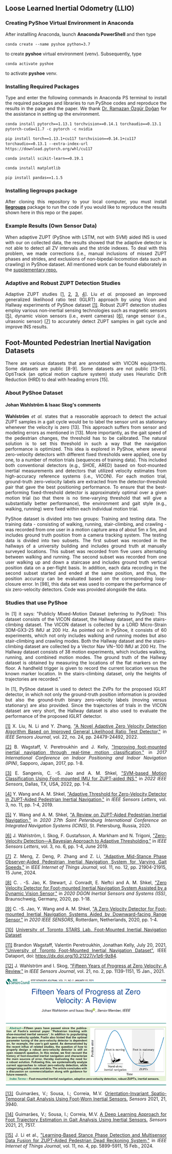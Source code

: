 <h2>Loose Learned Inertial Odometry (LLIO)</h2>
<h3>Creating PyShoe Virtual Environment in Anaconda</h3>
<p align="justify">After installling Anaconda, launch <b>Anaconda PowerShell</b> and then type</p>

```
conda create --name pyshoe python=3.7
```

<p align="justify">to create <b>pyshoe</b> virtual environment (venv). Subsequently, type</p>

```
conda activate pyshoe
```

<p align="justify">to activate <b>pyshoe</b> venv.</p>

<h3>Installing Required Packages</h3>
<p align="justify">Type and enter the following commands in Anaconda PS terminal to install the required packages and libraries to run PyShoe codes and reproduce the results in the page and the paper. We thank <a href="https://scholar.google.com.tr/citations?user=F2NkKNAAAAAJ&hl=tr">Dr. Ramazan Özgür Doğan</a> for the assistance in setting up the environment.</p>

```
conda install pytorch==1.13.1 torchvision==0.14.1 torchaudio==0.13.1 pytorch-cuda=11.7 -c pytorch -c nvidia
```

```
pip install torch==1.13.1+cu117 torchvision==0.14.1+cu117 torchaudio==0.13.1 --extra-index-url https://download.pytorch.org/whl/cu117
```

```
conda install scikit-learn==0.19.1
```

```
conda install matplotlib
```

```
pip install pandas==1.1.5
```

<h3>Installing <b>liegroups</b> package</h3>

<p align="justify">After cloning this repository to your local computer, you must install <b><a href="https://github.com/utiasSTARS/liegroups" target="_blank">liegroups</a></b> package to run the code if you would like to reproduce the results shown here in this repo or the paper.</p>

<h3>Example Results (Own Sensor Data)</h3>

<p align="justify">When adaptive ZUPT (PyShoe with LSTM, not with SVM) aided INS is used with our on collected data, the results showed that the adaptive detector is not able to detect all ZV intervals and the stride indexes. To deal with this problem, we made corrections (i.e., manual inclusions of missed ZUPT phases and strides, and exclusions of non-bipedal-locomotion data such as crawling) in PyShoe dataset. All mentioned work can be found elaborately in the <a href="https://github.com/mtahakoroglu/PyShoe-dataset-annotation-expansion-for-LLIO">supplementary repo.</a></p>

<h3>Adaptive and Robust ZUPT Detection Studies</h3>

<p align="justify">Adaptive ZUPT studies [<a href="#ref1" id="gobacktoref1">1</a>, <a href="#ref2" id="gobacktoref2">2</a>, <a href="#ref3" id="gobacktoref3">3</a>, <a href="#ref4" id="gobacktoref4">4</a>]. Liu <i>et al.</i> proposed an improved generalized likelihood ratio test (IGLRT) approach by using Vicon and Hallway experiments of PyShoe dataset <a href="#ref1" id="gobacktoref1">[1]</a>. Robust ZUPT detection studies employ various non-inertial sensing technologies such as magnetic sensors [<a href="#ref5 id="gobacktoref5"">5</a>], dynamic vision sensors (i.e., event cameras) [<a href="#ref6" id="gobacktoref6">6</a>], range sensor (i.e., ulrasonic sensor) [<a href="#ref7" id="gobacktoref7">7</a>] to accurately detect ZUPT samples in gait cycle and improve INS results.</p>

<h2>Foot-Mounted Pedestrian Inertial Navigation Datasets</h2>
<p align="justify">There are various datasets that are annotated with VICON equipments. Some datasets are public [8-9]. Some datasets are not public [13-15]. OptiTrack (an optical motion capture system) study uses Heuristic Drift Reduction (HRD) to deal with heading errors [15].</p>

<h3>About PyShoe Dataset</h3>
<h4>Johan Wahlström & Isaac Skog's comments</h4>
<p align="justify"><b>Wahlström</b> <i>et al.</i> states that a reasonable approach to detect the actual ZUPT samples in a gait cycle would be to label the sensor unit as stationary whenever the velocity is zero [13]. This approach suffers from sensor and modeling errors as mentioned in [13]. More importantly, as the gait speed of the pedestrian changes, the threshold has to be calibrated. The natural solution is to set this threshold in such a way that the navigation performance is optimized. This idea is explored in PyShoe, where several zero-velocity detectors with different fixed thresholds were applied, one by one, to a number of motion trials (sequences of training data). This included both conventional detectors (e.g., SHOE, ARED) based on foot-mounted inertial measurements and detectors that utilized velocity estimates from high-accuracy reference systems (i.e., VICON). For each motion trial, ground-truth zero-velocity labels are extracted from the detector-threshold pair that gave the best positioning performance. To ensure that the best-performing fixed-threshold detector is approximately optimal over a given motion trial (so that there is no time-varying threshold that will give a substantially better performance), the environment and gait style (e.g., walking, running) were fixed within each individual motion trial.</p>

<p align="justify">PyShoe dataset is divided into two groups: Training and testing data. The training data - consisting of walking, running, stair-climbing, and crawling - was recorded from one user in a motion capture area of about 5m x 5m, and includes ground truth position from a camera tracking system. The testing data is divided into two subsets. The first subset was recorded in the hallways of a university building and includes ground truth at manually surveyed locations. This subset was recorded from five users alternating between walking and running. The second subset was recorded from one user walking up and down a staircase and includes ground truth vertical position data on a per-flight basis. In addition, each data recording in the second subset started and ended at the same position, and thus, the position accuracy can be evaluated based on
the corresponding loop-closure error. In [98], this data set was used to compare the performance of six zero-velocity detectors. Code was provided alongside the data.</p>

<h3>Studies that use PyShoe</h3>
<p align="justify">In [1] it says: "Publicly Mixed-Motion Dataset (referring to PyShoe): This dataset consists of the VICON dataset, the Hallway dataset, and the stairs-climbing dataset. The VICON dataset is collected by a LORD Micro-Strain 3DM-GX3-25 IMU at 200 Hz. As pointed out in PyShoe, it consists of 60 experiments, which not only includes walking and running modes but also stair-climbing and crawling modes. Both the Hallway dataset and the stairs-climbing dataset are collected by a Vector Nav VN−100 IMU at 200 Hz. The Hallway dataset consists of 38 motion experiments, which includes walking, running, and combined motion modes. The ground truth of the Hallway dataset is obtained by measuring the locations of the flat markers on the floor. A handheld trigger is given to record the current location versus the known marker location. In the stairs-climbing dataset, only the heights of trajectories are recorded."</p>
<p align="justify">In [1], PyShoe dataset is used to detect the ZVPs for the proposed IGLRT detector, in which not only the ground-truth position information is provided but also the ground-truth binary zero-velocity labels (moving versus stationary) are also provided. Since the trajectories of trials in the VICON dataset are very short, the Hallway dataset is also used to evaluate the performance of the proposed IGLRT detector.</p>

<p align="justify" id="ref1"><a href="#gobacktoref1">[1]</a> X. Liu, N. Li and Y. Zhang, <a href="https://ieeexplore.ieee.org/document/9956821" target="_blank">"A Novel Adaptive Zero Velocity Detection Algorithm Based on Improved General Likelihood Ratio Test Detector,"</a> in <i>IEEE Sensors Journal</i>, vol. 22, no. 24, pp. 24479-24492, 2022.</p>
<p align="justify" id="ref2"><a href="#gobacktoref2">[2]</a> B. Wagstaff, V. Peretroukhin and J. Kelly, <a href="https://ieeexplore.ieee.org/document/8115947" target="_blank">"Improving foot-mounted inertial navigation through real-time motion classification,"</a> in <i>2017 International Conference on Indoor Positioning and Indoor Navigation (IPIN)</i>, Sapporo, Japan, 2017, pp. 1-8.</p>
<p align="justify" id="ref3"><a href="#gobacktoref3">[3]</a> E. Sangenis, C. -S. Jao and A. M. Shkel, <a href="https://ieeexplore.ieee.org/abstract/document/9967027" target="_blank">"SVM-based Motion Classification Using Foot-mounted IMU for ZUPT-aided INS,"</a> in <i>2022 IEEE Sensors</i>, Dallas, TX, USA, 2022, pp. 1-4.</p>
<p align="justify" id="ref4"><a href="#gobacktoref4">[4]</a> Y. Wang and A. M. Shkel, <a href="https://ieeexplore.ieee.org/document/8861375" target="_blank">"Adaptive Threshold for Zero-Velocity Detector in ZUPT-Aided Pedestrian Inertial Navigation,"</a> in <i>IEEE Sensors Letters</i>, vol. 3, no. 11, pp. 1-4, 2019.</p>
<p align="justify" id="ref5"><a href="#gobacktoref5">[5]</a> Y. Wang and A. M. Shkel, <a href="https://ieeexplore.ieee.org/document/9133730" target="_blank">"A Review on ZUPT-Aided Pedestrian Inertial Navigation,"</a> in <i>2020 27th Saint Petersburg International Conference on Integrated Navigation Systems (ICINS)</i>, St. Petersburg, Russia, 2020.</p>
<p align="justify" id="ref6"><a href="#gobacktoref6">[6]</a> J. Wahlström, I. Skog, F. Gustafsson, A. Markham and N. Trigoni, <a href="https://ieeexplore.ieee.org/abstract/document/8715398" target="_blank">"Zero-Velocity Detection—A Bayesian Approach to Adaptive Thresholding,"</a> in <i>IEEE Sensors Letters</i>, vol. 3, no. 6, pp. 1-4, June 2019.</p>
<p align="justify" id="ref7"><a href="#gobacktoref7">[7]</a> Z. Meng, Z. Deng, P. Zhang and Z. Li, <a href="https://ieeexplore.ieee.org/document/10472598" target="_blank">"Adaptive Mid-Stance Phase Observer-Aided Pedestrian Inertial Navigation System for Varying Gait Speeds,"</a> in <i>IEEE Internet of Things Journal</i>, vol. 11, no. 12, pp. 21904-21915, 15 June, 2024.</p>
<p align="justify" #id="ref8"><a href="#gobacktoref8">[8]</a> C. . -S. Jao, K. Stewart, J. Conradt, E. Neftci and A. M. Shkel, <a href="https://ieeexplore.ieee.org/document/9244906" target="_blank">"Zero Velocity Detector for Foot-mounted Inertial Navigation System Assisted by a Dynamic Vision Sensor,"</a> in <i>2020 DGON Inertial Sensors and Systems (ISS)</i>, Braunschweig, Germany, 2020, pp. 1-18.</p>
<p align="justify" #id="ref9"><a href="#gobacktoref9">[9]</a> C. -S. Jao, Y. Wang and A. M. Shkel, <a href="https://ieeexplore.ieee.org/document/9278755" target="_blank">"A Zero Velocity Detector for Foot-mounted Inertial Navigation Systems Aided by Downward-facing Range Sensor,"</a> in <i>2020 IEEE SENSORS</i>, Rotterdam, Netherlands, 2020, pp. 1-4.</p>
<p align="justify" #id="ref10"><a href="#gobacktoref10">[10]</a> <a href="https://starslab.ca/foot-mounted-inertial-navigation-dataset/">University of Toronto STARS Lab. Foot-Mounted Inertial Navigation Dataset</a></p>
<p align="justify" #id="ref11"><a href="#gobacktoref11">[11]</a> Brandon Wagstaff, Valentin Peretroukhin, Jonathan Kelly, July 20, 2021, <a href="https://ieee-dataport.org/open-access/university-toronto-foot-mounted-inertial-navigation-dataset" target="_blank">"University of Toronto Foot-Mounted Inertial Navigation Dataset"</a>, IEEE Dataport, doi: <a href="https://dx.doi.org/10.21227/v1z6-9z84">https://dx.doi.org/10.21227/v1z6-9z84</a>.</p>
<p align="justify" #id="ref12"><a href="#gobacktoref10">[12]</a> J. Wahlström and I. Skog, <a href="https://ieeexplore.ieee.org/document/9174869" target="_blank">"Fifteen Years of Progress at Zero Velocity: A Review,"</a> in <i>IEEE Sensors Journal</i>, vol. 21, no. 2, pp. 1139-1151, 15 Jan., 2021.</p>
<a href="https://scholar.google.com/citations?view_op=view_citation&hl=en&user=9rHhb5IAAAAJ&citation_for_view=9rHhb5IAAAAJ:iH-uZ7U-co4C" target="_blank"><img src="image/fifteen-years-of-progress-at-zero-velocity-a-review.png" alt="Johan Wahlstrom review on ZUPT" width=%50 height=auto></a>
<p align="justify"#id="ref13"><a href="#gobacktoref13">[13]</a> Guimarães, V.; Sousa, I.; Correia, M.V. <a href="https://www.mdpi.com/1424-8220/21/11/3940" target="_blank">Orientation-Invariant Spatio-Temporal Gait Analysis Using Foot-Worn Inertial Sensors.</a> <i>Sensors</i> 2021, 21, 3940.</p>
<p align="justify"#id="ref14"><a href="#gobacktoref14">[14]</a> Guimarães, V.; Sousa, I.; Correia, M.V. <a href="https://www.mdpi.com/1424-8220/21/22/7517" target="_blank">A Deep Learning Approach for Foot Trajectory Estimation in Gait Analysis Using Inertial Sensors.</a> <i>Sensors</i> 2021, 21, 7517.</p>
<p align="justify"#id="ref15"><a href="#gobacktoref15">[15]</a> J. Li et al., <a href="https://ieeexplore.ieee.org/abstract/document/10229495" taget="_blank">"Learning-Based Stance Phase Detection and Multisensor Data Fusion for ZUPT-Aided Pedestrian Dead Reckoning System,"</a> in <i>IEEE Internet of Things Journal</i>, vol. 11, no. 4, pp. 5899-5911, 15 Feb., 2024.</p>
</ul>